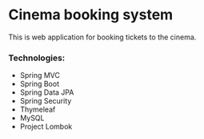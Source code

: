 # Cinema booking system
This is web application for booking tickets to the cinema.
### Technologies: 
* Spring MVC 
* Spring Boot
* Spring Data JPA
* Spring Security
* Thymeleaf
* MySQL
* Project Lombok
